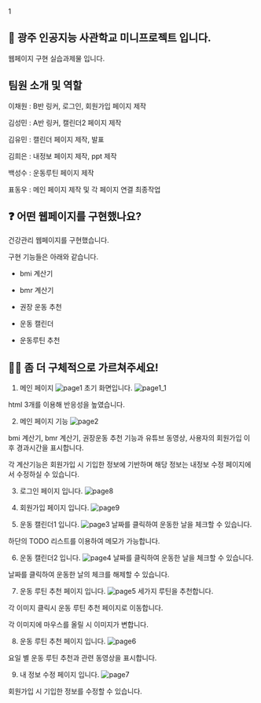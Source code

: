 1
## 🙌 광주 인공지능 사관학교 미니프로젝트 입니다.
웹페이지 구현 실습과제물 입니다. 

## 팀원 소개 및 역할

이채원 : B반 링커, 로그인, 회원가입 페이지 제작

김성민 : A반 링커, 캘린더2 페이지 제작

김유민 : 캘린더 페이지 제작, 발표

김희은 : 내정보 페이지 제작, ppt 제작

백성수 : 운동루틴 페이지 제작

표동우 : 메인 페이지 제작 및 각 페이지 연결 최종작업


## ❓ 어떤 웹페이지를 구현했나요?

건강관리 웹페이지를 구현했습니다.

구현 기능들은 아래와 같습니다.

- bmi 계산기

- bmr 계산기

- 권장 운동 추천

- 운동 캘린더

- 운동루틴 추천



## 🙋‍♀️ 좀 더 구체적으로 가르쳐주세요!   
1. 메인 페이지
![page1](https://github.com/pdw1584/MP/assets/38202537/c2910eff-01bf-4db0-acde-ec31f712f3a2)
초기 화면입니다.
![page1_1](https://github.com/pdw1584/MP/assets/38202537/7d154342-1504-4921-b447-c566d5e7c91e)

html 3개를 이용해 반응성을 높였습니다.

2. 메인 페이지 기능
![page2](https://github.com/pdw1584/MP/assets/38202537/65a8bd36-4624-4263-8343-4a1902b047e8)

bmi 계산기, bmr 계산기, 권장운동 추천 기능과 유튜브 동영상, 사용자의 회원가입 이후 경과시간을 표시합니다.

각 계산기능은 회원가입 시 기입한 정보에 기반하며 해당 정보는 내정보 수정 페이지에서 수정하실 수 있습니다.

3. 로그인 페이지 입니다.
![page8](https://github.com/pdw1584/MP/assets/38202537/01a0e865-51d9-4101-b34c-d62f18d501c0)

4. 회원가입 페이지 입니다.
![page9](https://github.com/pdw1584/MP/assets/38202537/31e7d2df-c32d-4ce1-ac62-6fca1c1e5594)

5. 운동 캘린더1 입니다.
![page3](https://github.com/pdw1584/MP/assets/38202537/25fafcd9-9792-40dd-b5a4-c157665af947)
날짜를 클릭하여 운동한 날을 체크할 수 있습니다.

하단의 TODO 리스트를 이용하여 메모가 가능합니다.

6. 운동 캘린더2 입니다.
![page4](https://github.com/pdw1584/MP/assets/38202537/edc14dcc-da3b-4c2d-aa9e-0b07f034230f)
날짜를 클릭하여 운동한 날을 체크할 수 있습니다.

날짜를 클릭하여 운동한 날의 체크를 해제할 수 있습니다.

7. 운동 루틴 추천 페이지 입니다.
![page5](https://github.com/pdw1584/MP/assets/38202537/2c0033df-a40a-475e-8f3c-8cc0632897af)
세가지 루틴을 추천합니다.

각 이미지 클릭시 운동 루틴 추천 페이지로 이동합니다.

각 이미지에 마우스를 올릴 시 이미지가 변합니다.

8. 운동 루틴 추천 페이지 입니다.
![page6](https://github.com/pdw1584/MP/assets/38202537/7f845793-c6b5-491f-89e2-33d7db2183d9)

요일 별 운동 루틴 추천과 관련 동영상을 표시합니다.

9. 내 정보 수정 페이지 입니다.
![page7](https://github.com/pdw1584/MP/assets/38202537/2db26658-d098-4e2e-b32c-1c5e904a4be9)

회원가입 시 기입한 정보를 수정할 수 있습니다.
